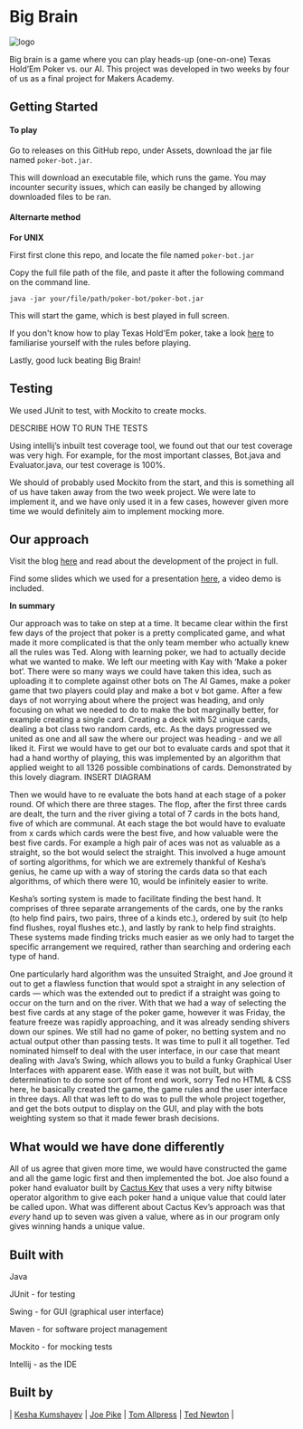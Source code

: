 # Big Brain

![logo](http://i63.tinypic.com/29pf4nk.jpg)

Big brain is a game where you can play heads-up (one-on-one) Texas Hold’Em Poker vs. our AI. This project was developed in two weeks by four of us as a final project for Makers Academy. 

## Getting Started

#### To play
Go to releases on this GitHub repo, under Assets, download the jar file named `poker-bot.jar`.

This will download an executable file, which runs the game. You may incounter security issues, which can easily be changed by allowing downloaded files to be ran. 

#### Alternarte method

**For UNIX**

First first clone this repo, and locate the file named `poker-bot.jar`

Copy the full file path of the file, and paste it after the following command on the command line.  
```aidl
java -jar your/file/path/poker-bot/poker-bot.jar
```

This will start the game, which is best played in full screen. 

If you don't know how to play Texas Hold'Em poker, take a look [here](https://uk.pokernews.com/poker-rules/texas-holdem.htm) to familiarise yourself with the rules before playing. 

Lastly, good luck beating Big Brain!

## Testing

We used JUnit to test, with Mockito to create mocks.

DESCRIBE HOW TO RUN THE TESTS

Using intellij’s inbuilt test coverage tool, we found out that our test coverage was very high. For example, for the most important classes, Bot.java and Evaluator.java, our test coverage is 100%.

We should of probably used Mockito from the start, and this is something all of us have taken away from the two week project. We were late to implement it, and we have only used it in a few cases, however given more time we would definitely aim to implement mocking more.

## Our approach

Visit the blog [here](https://pokerprogressioninjava.wordpress.com/) and read about the development of the project in full.

Find some slides which we used for a presentation [here](http://slides.com/newtdogg/deck#/), a video demo is included. 

**In summary**

Our approach was to take on step at a time. It became clear within the first few days of the project that poker is a pretty complicated game, and what made it more complicated is that the only team member who actually knew all the rules was Ted.
Along with learning poker, we had to actually decide what we wanted to make. We left our meeting with Kay with ‘Make a poker bot’. There were so many ways we could have taken this idea, such as uploading it to complete against other bots on The AI Games, make a poker game that two players could play and make a bot v bot game.
After a few days of not worrying about where the project was heading, and only focusing on what we needed to do to make the bot marginally better, for example creating a single card. Creating a deck with 52 unique cards, dealing a bot class two random cards, etc. As the days progressed we united as one and all saw the where our project was heading - and we all liked it.
First we would have to get our bot to evaluate cards and spot that it had a hand worthy of playing, this was implemented by an algorithm that applied weight to all 1326 possible combinations of cards. Demonstrated by this lovely diagram.
INSERT DIAGRAM

Then we would have to re evaluate the bots hand at each stage of a poker round.
Of which there are three stages. The flop, after the first three cards are dealt, the turn and the river giving a total of 7 cards in the bots hand, five of which are communal.
At each stage the bot would have to evaluate from x cards which cards were the best five, and how valuable were the best five cards. For example a high pair of aces was not as valuable as a straight, so the bot would select the straight.
This involved a huge amount of sorting algorithms, for which we are extremely thankful of Kesha’s genius, he came up with a way of storing the cards data so that each algorithms, of which there were 10, would be infinitely easier to write.

Kesha’s sorting system is made to facilitate finding the best hand. It comprises of three separate arrangements of the cards, one by the ranks (to help find pairs, two pairs, three of a kinds etc.), ordered by suit (to help find flushes, royal flushes etc.), and lastly by rank to help find straights. These systems made finding tricks much easier as we only had to target the specific arrangement we required, rather than searching and ordering each type of hand.

One particularly hard algorithm was the unsuited Straight, and Joe ground it out to get a flawless function that would spot a straight in any selection of cards — which was the extended out to predict if a straight was going to occur on the turn and on the river.
With that we had a way of selecting the best five cards at any stage of the poker game, however it was Friday, the feature freeze was rapidly approaching, and it was already sending shivers down our spines.
We still had no game of poker, no betting system and no actual output other than passing tests. It was time to pull it all together. Ted nominated himself to deal with the user interface, in our case that meant dealing with Java’s Swing, which allows you to build a funky Graphical User Interfaces with apparent ease. With ease it was not built, but with determination to do some sort of front end work, sorry Ted no HTML & CSS here, he basically created the game, the game rules and the user interface in three days.
All that was left to do was to pull the whole project together, and get the bots output to display on the GUI, and play with the bots weighting system so that it made fewer brash decisions.

## What would we have done differently

All of us agree that given more time, we would have constructed the game and all the game logic first and then implemented the bot. Joe also found a poker hand evaluator built by [Cactus Kev](http://suffe.cool/poker/evaluator.html) that uses a very nifty bitwise operator algorithm to give each poker hand a unique value that could later be called upon. What was different about Cactus Kev’s approach was that *every* hand up to seven was given a value, where as in our program only gives winning hands a unique value.

## Built with

Java

JUnit - for testing

Swing - for GUI (graphical user interface)

Maven - for software project management

Mockito - for mocking tests

Intellij - as the IDE

## Built by

| [Kesha Kumshayev](https://github.com/ikumsh) | [Joe Pike](https://github.com/joepike) | [Tom Allpress](https://github.com/tallpress) | [Ted Newton](https://github.com/newtdogg) |
